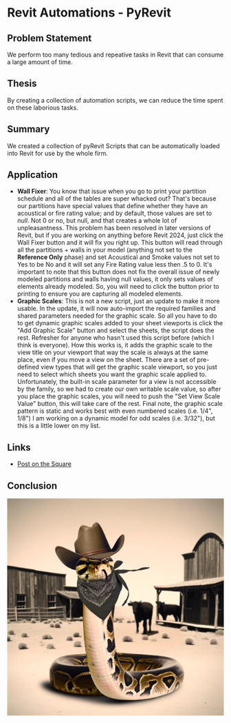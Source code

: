 # Revit Automations - PyRevit

## Problem Statement
We perform too many tedious and repeative tasks in Revit that can consume a large amount of time.

## Thesis
By creating a collection of automation scripts, we can reduce the time spent on these laborious tasks.

## Summary
We created a collection of pyRevit Scripts that can be automatically loaded into Revit for use by the whole firm.

## Application
- **Wall Fixer**: You know that issue when you go to print your partition schedule and all of the tables are super whacked out? That's because our partitions have special values that define whether they have an acoustical or fire rating value; and by default, those values are set to *null*. Not 0 or no, but null, and that creates a whole lot of unpleasantness. This problem has been resolved in later versions of Revit, but if you are working on anything before Revit 2024, just click the Wall Fixer button and it will fix you right up. This button will read through all the partitions + walls in your model (anything not set to the **Reference Only** phase) and set Acoustical and Smoke values not set to Yes to be No and it will set any Fire Rating value less then .5 to 0. It's important to note that this button does not fix the overall issue of newly modeled partitions and walls having null values, it only sets values of elements already modeled. So, you will need to click the button prior to printing to ensure you are capturing all modeled elements. 
- **Graphic Scales**: This is not a new script, just an update to make it more usable. In the update, it will now auto-import the required families and shared parameters needed for the graphic scale. So all you have to do to get dynamic graphic scales added to your sheet viewports is click the "Add Graphic Scale" button and select the sheets, the script does the rest. Refresher for anyone who hasn't used this script before (which I think is everyone). How this works is, it adds the graphic scale to the view title on your viewport that way the scale is always at the same place, even if you move a view on the sheet. There are a set of pre-defined view types that will get the graphic scale viewport, so you just need to select which sheets you want the graphic scale applied to. Unfortunately, the built-in scale parameter for a view is not accessible by the family, so we had to create our own writable scale value, so after you place the graphic scales, you will need to push the "Set View Scale Value" button, this will take care of the rest. Final note, the graphic scale pattern is static and works best with even numbered scales (i.e. 1/4", 1/8") I am working on a dynamic model for odd scales (i.e. 3/32"), but this is a little lower on my list. 


## Links

- [Post on the Square](https://thesquare.ayerssaintgross.com/_layouts/15/Updates/ViewPost.aspx?ItemID=36145)

## Conclusion

![Image](/assets/pyRevit.jfif)
